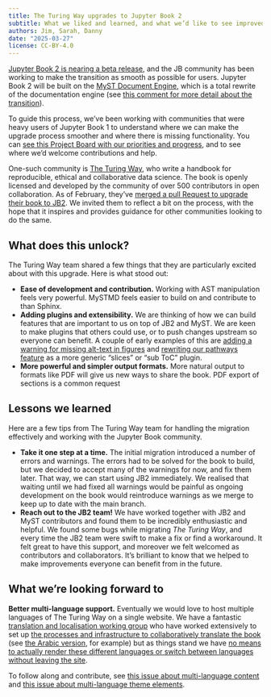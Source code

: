 ```yaml
---
title: The Turing Way upgrades to Jupyter Book 2
subtitle: What we liked and learned, and what we’d like to see improved
authors: Jim, Sarah, Danny
date: "2025-03-27"
license: CC-BY-4.0
---
```


[Jupyter Book 2 is nearing a beta release](https://next.jupyterbook.org), and the JB community has been working to make the transition as smooth as possible for users. Jupyter Book 2 will be built on the [MyST Document Engine](http://mystmd.org), which is a total rewrite of the documentation engine (see [this comment for more detail about the transition](https://github.com/orgs/jupyter-book/discussions/1712#discussioncomment-11719583)).

To guide this process, we’ve been working with communities that were heavy users of Jupyter Book 1 to understand where we can make the upgrade process smoother and where there is missing functionality. You can [see this Project Board with our priorities and progress](https://github.com/orgs/jupyter-book/projects/1), and to see where we’d welcome contributions and help.

One-such community is [The Turing Way](https://book.the-turing-way.org/), who write a handbook for reproducible, ethical and collaborative data science. The book is openly licensed and developed by the community of over 500 contributors in open collaboration.  As of February, they’ve [merged a pull Request to upgrade their book to JB2](https://github.com/the-turing-way/the-turing-way/pull/4019). We invited them to reflect a bit on the process, with the hope that it inspires and provides guidance for other communities looking to do the same.

## What does this unlock?

The Turing Way team shared a few things that they are particularly excited about with this upgrade. Here is what stood out:

* **Ease of development and contribution.** Working with AST manipulation feels very powerful. MySTMD feels easier to build on and contribute to than Sphinx.  
* **Adding plugins and extensibility.** We are thinking of how we can build features that are important to us on top of JB2 and MyST. We are keen to make plugins that others could use, or to push changes upstream so everyone can benefit. A couple of early examples of this are [adding a warning for missing alt-text in figures](https://github.com/jupyter-book/mystmd/pull/1814) and [rewriting our pathways feature](#metadata) as a more generic “slices” or “sub ToC” plugin.  
* **More powerful and simpler output formats.** More natural output to formats like PDF will give us new ways to share the book. PDF export of sections is a common request

## Lessons we learned

Here are a few tips from The Turing Way team for handling the migration effectively and working with the Jupyter Book community.

* **Take it one step at a time.** The initial migration introduced a number of errors and warnings. The errors had to be solved for the book to build, but we decided to accept many of the warnings for now, and fix them later. That way, we can start using JB2 immediately. We realised that waiting until we had fixed all warnings would be painful as ongoing development on the book would reintroduce warnings as we merge to keep up to date with the main branch.  
* **Reach out to the JB2 team\!** We have worked together with JB2 and MyST contributors and found them to be incredibly enthusiastic and helpful. We found some bugs while migrating *The Turing Way*, and every time the JB2 team were swift to make a fix or find a workaround. It felt great to have this support, and moreover we felt welcomed as contributors and collaborators. It’s brilliant to know that we helped to make improvements everyone can benefit from in the future.

## What we’re looking forward to

**Better multi-language support.** Eventually we would love to host multiple languages of The Turing Way on a single website. We have a fantastic [translation and localisation working group](https://book.the-turing-way.org/afterword/subprojects#translation-and-localisation-working-group-leads) who have worked extensively to set up [the processes and infrastructure to collaboratively translate the book](https://book.the-turing-way.org/community-handbook/translation) (see [the Arabic version](https://turingway-arabic.netlify.app/welcome.html), for example) but as things stand we have [no means to actually render these different languages or switch between languages without leaving the site](https://github.com/the-turing-way/the-turing-way/issues/3255).

To follow along and contribute, see [this issue about multi-language content](https://github.com/jupyter-book/mystmd/issues/1879) and [this issue about multi-language theme elements](https://github.com/jupyter-book/mystmd/issues/166).